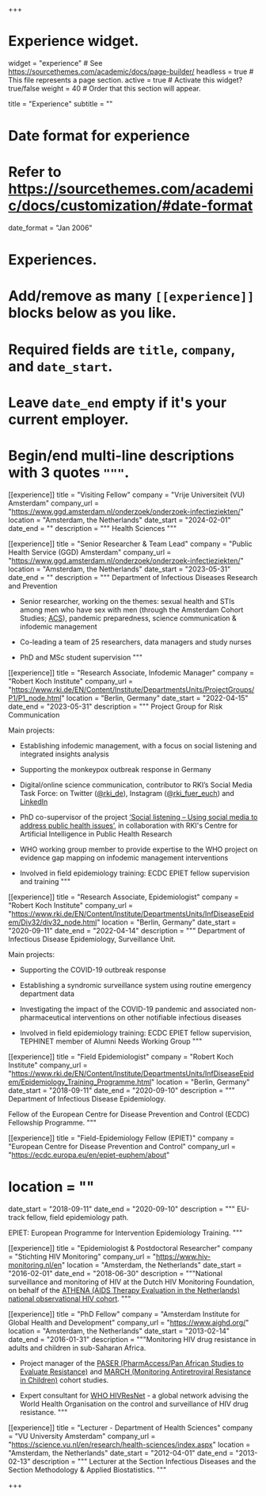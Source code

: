 +++
# Experience widget.
widget = "experience"  # See https://sourcethemes.com/academic/docs/page-builder/
headless = true  # This file represents a page section.
active = true  # Activate this widget? true/false
weight = 40  # Order that this section will appear.

title = "Experience"
subtitle = ""

# Date format for experience
#   Refer to https://sourcethemes.com/academic/docs/customization/#date-format
date_format = "Jan 2006"

# Experiences.
#   Add/remove as many `[[experience]]` blocks below as you like.
#   Required fields are `title`, `company`, and `date_start`.
#   Leave `date_end` empty if it's your current employer.
#   Begin/end multi-line descriptions with 3 quotes `"""`.
[[experience]]
  title = "Visiting Fellow"
  company = "Vrije Universiteit (VU) Amsterdam"
  company_url = "https://www.ggd.amsterdam.nl/onderzoek/onderzoek-infectieziekten/"
  location = "Amsterdam, the Netherlands"
  date_start = "2024-02-01"
  date_end = ""
  description = """
  Health Sciences
"""

[[experience]]
  title = "Senior Researcher & Team Lead"
  company = "Public Health Service (GGD) Amsterdam"
  company_url = "https://www.ggd.amsterdam.nl/onderzoek/onderzoek-infectieziekten/"
  location = "Amsterdam, the Netherlands"
  date_start = "2023-05-31"
  date_end = ""
  description = """
  Department of Infectious Diseases Research and Prevention

- Senior researcher, working on the themes: 
sexual health and STIs among men who have sex with men (through the Amsterdam Cohort Studies;
[ACS](https://www.ggd.amsterdam.nl/onderzoek/onderzoek-infectieziekten/meedoen-amsterdam-cohort-studies/)), pandemic preparedness, science communication & infodemic management

- Co-leading a team of 25 researchers, data managers and study nurses

- PhD and MSc student supervision
"""

[[experience]]
  title = "Research Associate, Infodemic Manager"
  company = "Robert Koch Institute"
  company_url = "https://www.rki.de/EN/Content/Institute/DepartmentsUnits/ProjectGroups/P1/P1_node.html"
  location = "Berlin, Germany"
  date_start = "2022-04-15"
  date_end = "2023-05-31"
  description = """
  Project Group for Risk Communication

Main projects:

- Establishing infodemic management, with a focus on social listening and integrated insights analysis

- Supporting the monkeypox outbreak response in Germany

- Digital/online science communication, contributor to RKI’s Social Media Task Force: on Twitter ([@rki_de](https://twitter.com/rki_de)), Instagram ([@rki_fuer_euch](https://www.instagram.com/rki_fuer_euch/)) and [LinkedIn](https://www.linkedin.com/company/robertkochinstitut/)

- PhD co-supervisor of the project [‘Social listening – Using social media to address public health issues’](https://www.rki.de/DE/Content/Institut/OrgEinheiten/ZKI-PH/ZKI-PH_PhD2022_02.html), in collaboration with RKI's Centre for Artificial Intelligence in Public Health Research

- WHO working group member to provide expertise to the WHO project on evidence gap mapping on infodemic management interventions

- Involved in field epidemiology training: ECDC EPIET fellow supervision and training
"""

[[experience]]
  title = "Research Associate, Epidemiologist"
  company = "Robert Koch Institute"
  company_url = "https://www.rki.de/EN/Content/Institute/DepartmentsUnits/InfDiseaseEpidem/Div32/div32_node.html"
  location = "Berlin, Germany"
  date_start = "2020-09-11"
  date_end = "2022-04-14"
  description = """
  Department of Infectious Disease Epidemiology, Surveillance Unit.

Main projects:

- Supporting the COVID-19 outbreak response 

- Establishing a syndromic surveillance system using routine emergency department data 

- Investigating the impact of the COVID-19 pandemic and associated non-pharmaceutical interventions on other notifiable infectious diseases

- Involved in field epidemiology training: ECDC EPIET fellow supervision, TEPHINET member of Alumni Needs Working Group
"""

[[experience]]
  title = "Field Epidemiologist"
  company = "Robert Koch Institute"
  company_url = "https://www.rki.de/EN/Content/Institute/DepartmentsUnits/InfDiseaseEpidem/Epidemiology_Training_Programme.html"
  location = "Berlin, Germany"
  date_start = "2018-09-11"
  date_end = "2020-09-10"
  description = """
  Department of Infectious Disease Epidemiology. 
  
Fellow of the European Centre for Disease Prevention and Control (ECDC) Fellowship Programme.
"""

[[experience]]
  title = "Field-Epidemiology Fellow (EPIET)"
  company = "European Centre for Disease Prevention and Control"
  company_url = "https://ecdc.europa.eu/en/epiet-euphem/about"
#  location = ""
  date_start = "2018-09-11"
  date_end = "2020-09-10"
  description = """
  EU-track fellow, field epidemiology path.
  
  EPIET: European Programme for Intervention Epidemiology Training.
"""

[[experience]]
  title = "Epidemiologist & Postdoctoral Researcher"
  company = "Stichting HIV Monitoring"
  company_url = "https://www.hiv-monitoring.nl/en"
  location = "Amsterdam, the Netherlands"
  date_start = "2016-02-01"
  date_end = "2018-06-30"
  description = """National surveillance and monitoring of HIV at the Dutch HIV Monitoring Foundation, on behalf of the [ATHENA (AIDS Therapy Evaluation in the Netherlands) national observational HIV cohort](https://bmjopen.bmj.com/content/8/9/e022516).
"""

[[experience]]
  title = "PhD Fellow"
  company = "Amsterdam Institute for Global Health and Development"
  company_url = "https://www.aighd.org/"
  location = "Amsterdam, the Netherlands"
  date_start = "2013-02-14"
  date_end = "2016-01-31"
  description = """Monitoring HIV drug resistance in adults and children in sub-Saharan Africa. 

- Project manager of the [PASER (PharmAccess/Pan African Studies to Evaluate Resistance)](https://www.aighd.org/project/paser/) and [MARCH (Monitoring Antiretroviral Resistance in Children)](https://www.aighd.org/project/march/) cohort studies. 

- Expert consultant for [WHO HIVResNet](https://www.who.int/hiv/topics/drugresistance/hivresnet/en/) - a global network advising the World Health Organisation on the control and surveillance of HIV drug resistance. 
"""

[[experience]]
  title = "Lecturer - Department of Health Sciences"
  company = "VU University Amsterdam"
  company_url = "https://science.vu.nl/en/research/health-sciences/index.aspx"
  location = "Amsterdam, the Netherlands"
  date_start = "2012-04-01"
  date_end = "2013-02-13"
  description = """
  Lecturer at the Section Infectious Diseases and the Section Methodology & Applied Biostatistics.
"""

+++
